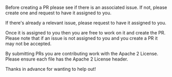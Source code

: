 
Before creating a PR please see if there is an associated issue.  If not, please create one and request to have it assigned to you.

If there's already a relevant issue, please request to have it assigned to you.

Once it is assigned to you then you are free to work on it and create the PR.  Please note that if an issue is not assigned to you and you create a PR it may not be accepted.

By submitting PRs you are contributing work with the Apache 2 License.  Please ensure each file has the Apache 2 License header.

Thanks in advance for wanting to help out!
